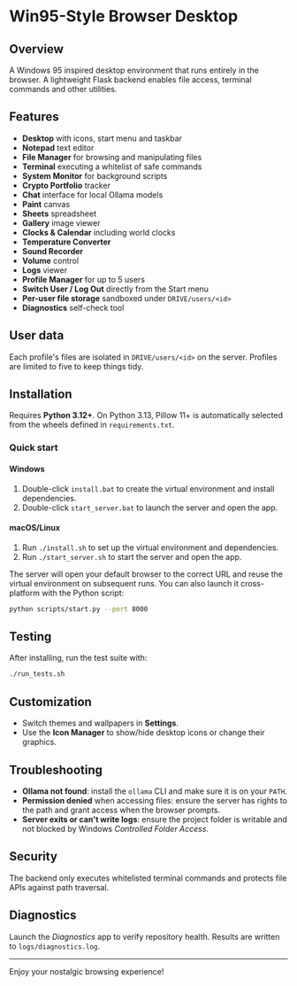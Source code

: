 # Win95-Style Browser Desktop

## Overview
A Windows 95 inspired desktop environment that runs entirely in the browser. A lightweight Flask backend enables file access, terminal commands and other utilities.

## Features
- **Desktop** with icons, start menu and taskbar
- **Notepad** text editor
- **File Manager** for browsing and manipulating files
- **Terminal** executing a whitelist of safe commands
- **System Monitor** for background scripts
- **Crypto Portfolio** tracker
- **Chat** interface for local Ollama models
- **Paint** canvas
- **Sheets** spreadsheet
- **Gallery** image viewer
- **Clocks & Calendar** including world clocks
- **Temperature Converter**
- **Sound Recorder**
- **Volume** control
- **Logs** viewer
- **Profile Manager** for up to 5 users
- **Switch User / Log Out** directly from the Start menu
- **Per-user file storage** sandboxed under `DRIVE/users/<id>`
- **Diagnostics** self-check tool

## User data
Each profile's files are isolated in `DRIVE/users/<id>` on the server.
Profiles are limited to five to keep things tidy.

## Installation

Requires **Python 3.12+**. On Python 3.13, Pillow 11+ is automatically selected
from the wheels defined in `requirements.txt`.

### Quick start
#### Windows
1. Double-click `install.bat` to create the virtual environment and install dependencies.
2. Double-click `start_server.bat` to launch the server and open the app.

#### macOS/Linux
1. Run `./install.sh` to set up the virtual environment and dependencies.
2. Run `./start_server.sh` to start the server and open the app.

The server will open your default browser to the correct URL and reuse the
virtual environment on subsequent runs. You can also launch it cross-platform
with the Python script:

```bash
python scripts/start.py --port 8000
```

## Testing

After installing, run the test suite with:

```bash
./run_tests.sh
```

## Customization
- Switch themes and wallpapers in **Settings**.
- Use the **Icon Manager** to show/hide desktop icons or change their graphics.

## Troubleshooting
- **Ollama not found**: install the `ollama` CLI and make sure it is on your `PATH`.
- **Permission denied** when accessing files: ensure the server has rights to the path and grant access when the browser prompts.
- **Server exits or can't write logs**: ensure the project folder is writable and not blocked by Windows *Controlled Folder Access*.

## Security
The backend only executes whitelisted terminal commands and protects file APIs against path traversal.

## Diagnostics
Launch the *Diagnostics* app to verify repository health. Results are written to `logs/diagnostics.log`.

---
Enjoy your nostalgic browsing experience!
